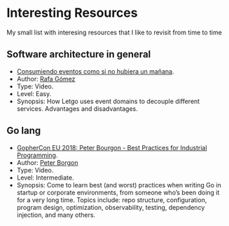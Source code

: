 # Interesting Resources
My small list with interesing resources that I like to revisit from time to time

## Software architecture in general

* [Consumiendo eventos como si no hubiera un mañana](https://www.youtube.com/watch?v=g6EhAGJFDv4).
 * Author: [Rafa Gómez](https://twitter.com/rafaoe)
 * Type: Video.
 * Level: Easy.
 * Synopsis: How Letgo uses event domains to decouple different services. Advantages and disadvantages.

## Go lang

*  [GopherCon EU 2018: Peter Bourgon - Best Practices for Industrial Programming](https://www.youtube.com/watch?v=PTE4VJIdHPg).
  * Author: [Peter Borgon](https://twitter.com/peterbourgon)
  * Type: Video.
  * Level: Intermediate.
  * Synopsis: Come to learn best (and worst) practices when writing Go in startup or corporate environments,
from someone who’s been doing it for a very long time.
Topics include: repo structure, configuration, program design, optimization, observability, testing, dependency injection, and many others.

